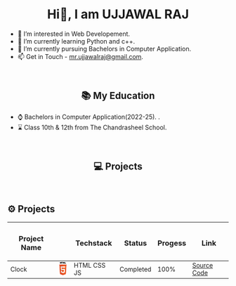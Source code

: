 <h1 align="center"> Hi👋, I am UJJAWAL RAJ</h1>


- 👀 I’m interested in Web Developement.
- 🌱 I’m currently learning Python and c++.
- 💞 I’m currently pursuing Bachelors in Computer Application.
- 📫 Get in Touch - mr.ujjawalraj@gmail.com.


<br>
<h2 align="center">📚 My Education </h2>

- ⌚ Bachelors in Computer Application(2022-25). .
- ⌛ Class 10th & 12th from The Chandrasheel School.


<br>

<h2 align = "center">💻 Projects  </h2>

<br>

<h2>⚙ Projects  </h2>

| <h3>Project Name</h3> | | <h3>Techstack</h3> | <h3>Status</h3> | <h3>Progess</h3> | <h3>Link</h3> |
|-----------|-----------|-----------|-----------|-----------|-----------|
|  Clock |<img src="https://github.com/ujjawalrajchaurasia/ujjawalrajchaurasia/blob/main/html.png" alt="Rait" width="30" height="30"/> |       HTML CSS JS     | Completed |      100%     |[Source Code](https://github.com/ujjawalrajchaurasia/Clock)|


<br>
